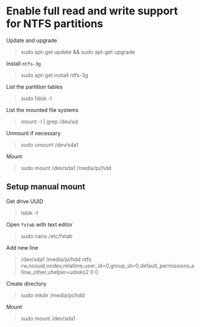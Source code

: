 Enable full read and write support for NTFS partitions
=

Update and upgrade
> sudo apt-get update && sudo apt-get upgrade

Install `ntfs-3g`
> sudo apt-get install ntfs-3g

List the partition tables
> sudo fdisk -l

List the mounted file systems
> mount -l | grep /dev/sd

Unmount if necessary
> sudo umount /dev/sda1

Mount
> sudo mount /dev/sda1 /media/pi/hdd

Setup manual mount
-

Get drive UUID
> lsblk -f

Open `fstab` with text editor
> sudo nano /etc/fstab

Add new line
> /dev/sda1 /media/pi/hdd ntfs rw,nosuid,nodev,relatime,user_id=0,group_id=0,default_permissions,allow_other,uhelper=udisks2 0 0

Create directory
> sudo mkdir /media/pi/hdd

Mount 
> sudo mount /dev/sda1



